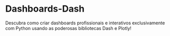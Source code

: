 # Dashboards-Dash
Descubra como criar dashboards profissionais e interativos exclusivamente com Python usando as poderosas bibliotecas Dash e Plotly!
